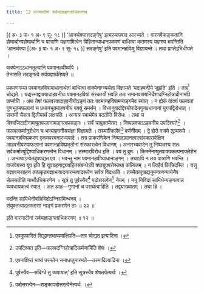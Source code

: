 ```yaml
---
title: 12 वारणादीनां सर्वयज्ञाङ्गताधिकरणम्

---
```

 \[( अ॰ ३ पा॰ १ अ॰ ९ सू॰ १८ )\] ‘आनर्थक्यात्तदङ्गेषु’ इत्यस्यापवाद आरभ्यते । वारणवैकङ्कतानि होमार्थान्यहोमार्थानि च पात्राणि यज्ञगामित्वेन विहितान्याधानप्रकरणं बाधित्वा कतमस्य यज्ञस्य भवन्तिति ‘आनर्थक्या \[(अ॰ ३ पा॰ १ अ॰ ९ सू॰ १८ )\] त्तदङ्गेषु’ इति पवमानहविःषु विज्ञायन्ते । तथा प्राप्तेऽभिधीयते ।

वाक्येनाऽऽधानतुल्यानि पवमानहवींष्यपि ।  
तेनासति तदङ्गत्वे सर्वयज्ञार्थतेष्यते ॥  


प्रकरणगम्या पवमानहविषामाधानार्थतां बाधित्वा वाक्येनाग्न्यर्थता विज्ञायते ‘यदाहवनीये जुह्णति’ इति । तत्र[^1] चोद्यते । यद्यस्माद्वाक्यादाहवनीयः पवमानहविषां संस्कार्यो भवति ततः समानवाक्यनिर्देशादग्निहोत्रादीनामपि प्राप्नोति । अथ तेषां फलवत्त्वादाहवनीयोऽङ्गं ततः पवमानहविषामप्यङ्गमेव स्यात् । न ह्येकं वाक्यं फलवतां गुणभूतमफलानां च प्रधानभूतमाहवनीयं वक्तुं समर्थम् । विध्यनुवादोद्देश्योपादेयगुणप्रधानानां युगपद्विरोधात् । सप्तमी चैकत्र द्वितीयार्थं लक्षयति । अन्यत्र स्वार्थमेव वदतीति विरोधः । तथा च विश्वजिदादीनामश्रुतफलानामङ्गत्वप्रसङ्गः । सर्वं चायुक्तमेतत् । निष्पन्नश्चाऽऽहवनीय उपदिश्यते[^2] । फलवत्कर्मानुरोधेन च भाव्याहवनीयसंज्ञा विज्ञायते । तस्मात्किलैवं[^3] वर्णनीयम् । द्वे ह्येते वाक्ये तुल्यरूपे । पवमानहविष्प्रकरण एकमपरमनारभ्यवादे । तत्र प्राकरणिकेन निष्पाद्यमानत्वात्संस्कारापेक्षिण आहवनीयस्याफलानां पवमानहविष्प्रभृतीनां संस्कारत्वेन विधानम् । अनारभ्यवादेन तु निष्पन्नस्य सतः सर्वकर्माण्युद्दिश्याधिकरणत्वेन विधानम् । तस्मादविरोध इति । वयं तु ब्रूमः । किमनेनाश्रुतवाक्यकल्पनाक्लेशेन । अन्यथाऽप्येतदुपपद्यत एव । भवन्तु नाम पवमानहवींष्याधानाङ्गम् । तथाऽपि न तत्र पात्राणि भवन्ति । वाजपेयस्य यूप इति हि यूपग्रहणाद्व्यवहितसंबन्धेऽपि षष्ठ्युपपत्तेस्तथा कल्पितम् । न त्विहैवं किंचिदस्ति । यत्तु यज्ञावचरग्रहणं तत्प्रकृतयज्ञाभावादनारभ्यवादरूपेण सर्वत्र विदधाति । तच्चैतत्पूषाद्यनुमन्त्रणन्यायेनैव सेत्स्यतीति नार्थोऽधिकरणेन । सूत्रं तु पूर्वस्यैव[^4] पदोत्तरत्वेन[^5] नेयम् । ननु निविदां सामिधेन्यङ्गत्वान्न व्यवधायकत्वं स्यात् । अत आह—गुणानां च परार्थत्वादिति । तद्व्याख्यातम् । तथा हि ।

[^1]: एवमुपपादितं सिद्धान्तभाष्यमाक्षिपति—तत्र चोद्यत इत्यादिना ।


[^2]: उपदिश्यत इति—फलवदग्निहोत्रादिकर्मणामिति शेषः ।


[^3]: एवमाक्षिप्तं भाष्यं परमतेन समाधातुमारभते—तस्मादित्यादिना ।


[^4]: पूर्वस्यैव—संदिग्धे तु व्यवायात्’ इति सूत्रस्यैव शेषतयेत्यर्थः ।


[^5]: पदोत्तरत्वेन—शङ्कापदोत्तरत्वेनेत्यर्थः ।


वदन्ति सामिधेनीवन्निविदोऽग्निसमिन्धनम् ।  
संयुक्तत्वादतस्तासां नाङ्गं प्रकरणेन ताः ॥ २२ ॥  


इति वारणादीनां सर्वयज्ञाङ्गताधिकरणम् ॥ १२ ॥